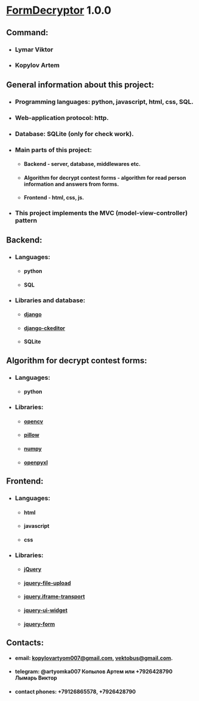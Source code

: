 # [FormDecryptor](https://github.com/Artemka007/FormDecryptor) 1.0.0

## Command:
* ### Lymar Viktor
* ### Kopylov Artem

## General information about this project:
* ### Programming languages: python, javascript, html, css, SQL.
* ### Web-application protocol: http.
* ### Database: SQLite (only for check work).
* ### Main parts of this project:
    * #### Backend - server, database, middlewares etc.
    * #### Algorithm for decrypt contest forms - algorithm for read person information and answers from forms.
    * #### Frontend - html, css, js.
* ### This project implements the MVC (model-view-controller) pattern

## Backend:
* ### Languages:
  * #### python
  * #### SQL
* ### Libraries and database:
   * #### [django](https://github.com/django/django)
   * #### [django-ckeditor](https://github.com/django-ckeditor/django-ckeditor)
   * #### SQLite
    
## Algorithm for decrypt contest forms:
* ### Languages:
  * #### python
* ### Libraries:
   * #### [opencv](https://github.com/opencv/opencv)
   * #### [pillow](https://github.com/python-pillow/Pillow)
   * #### [numpy](https://github.com/numpy/numpy)
   * #### [openpyxl](https://github.com/gleeda/openpyxl)
    
## Frontend:
* ### Languages:
  * #### html
  * #### javascript
  * #### css
* ### Libraries:
   * #### [jQuery](https://github.com/jquery/jquery)
   * #### [jquery-file-upload](https://github.com/blueimp/jQuery-File-Upload)
   * #### [jquery.iframe-transport](https://github.com/cmlenz/jquery-iframe-transport)
   * #### [jquery-ui-widget](https://github.com/jquery/jquery-ui)
   * #### [jquery-form](https://github.com/jquery-form/form)

## Contacts:
* #### email: kopylovartyom007@gmail.com, vektobus@gmail.com.
* #### telegram: @artyomka007 Копылов Артем или +7926428790 Лымарь Виктор
* #### contact phones: +79126865578, +7926428790